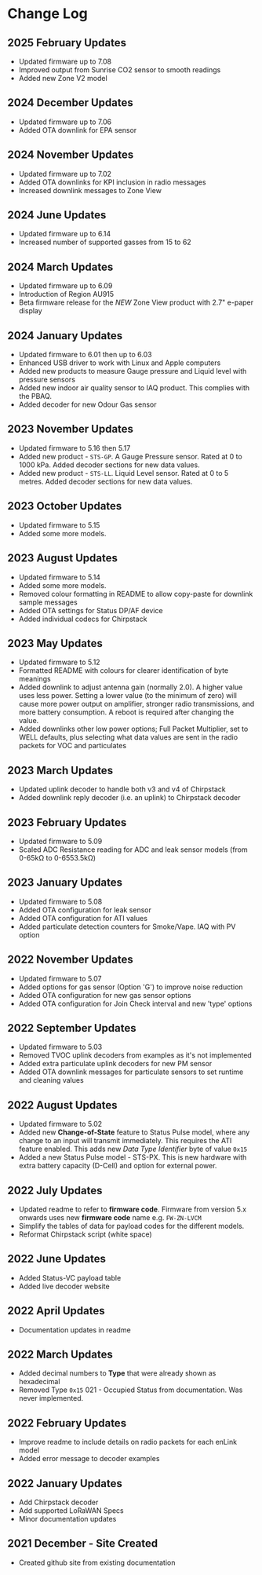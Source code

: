 # Change Log

## 2025 February Updates

- Updated firmware up to 7.08
- Improved output from Sunrise CO2 sensor to smooth readings
- Added new Zone V2 model

## 2024 December Updates

- Updated firmware up to 7.06
- Added OTA downlink for EPA sensor

## 2024 November Updates

- Updated firmware up to 7.02
- Added OTA downlinks for KPI inclusion in radio messages
- Increased downlink messages to Zone View

## 2024 June Updates

- Updated firmware up to 6.14
- Increased number of supported gasses from 15 to 62

## 2024 March Updates

- Updated firmware up to 6.09
- Introduction of Region AU915
- Beta firmware release for the *NEW* Zone View product with 2.7" e-paper display

## 2024 January Updates

- Updated firmware to 6.01 then up to 6.03
- Enhanced USB driver to work with Linux and Apple computers
- Added new products to measure Gauge pressure and Liquid level with pressure sensors
- Added new indoor air quality sensor to IAQ product. This complies with the PBAQ.
- Added decoder for new Odour Gas sensor

## 2023 November Updates

- Updated firmware to 5.16 then 5.17
- Added new product - `STS-GP`. A Gauge Pressure sensor. Rated at 0 to 1000 kPa. Added decoder sections for new data values.
- Added new product - `STS-LL`. Liquid Level sensor. Rated at 0 to 5 metres. Added decoder sections for new data values.

## 2023 October Updates

- Updated firmware to 5.15
- Added some more models.

## 2023 August Updates

- Updated firmware to 5.14
- Added some more models.
- Removed colour formatting in README to allow copy-paste for downlink sample messages
- Added OTA settings for Status DP/AF device
- Added individual codecs for Chirpstack

## 2023 May Updates

- Updated firmware to 5.12
- Formatted README with colours for clearer identification of byte meanings
- Added downlink to adjust antenna gain (normally 2.0). A higher value uses less power. Setting a lower value (to the minimum of zero) will cause more power output on amplifier, stronger radio transmissions, and more battery consumption. A reboot is required after changing the value.
- Added downlinks other low power options; Full Packet Multiplier, set to WELL defaults, plus selecting what data values are sent in the radio packets for VOC and particulates

## 2023 March Updates

- Updated uplink decoder to handle both v3 and v4 of Chirpstack
- Added downlink reply decoder (i.e. an uplink) to Chirpstack decoder

## 2023 February Updates

- Updated firmware to 5.09
- Scaled ADC Resistance reading for ADC and leak sensor models (from 0-65kΩ to 0-6553.5kΩ)

## 2023 January Updates

- Updated firmware to 5.08
- Added OTA configuration for leak sensor
- Added OTA configuration for ATI values
- Added particulate detection counters for Smoke/Vape. IAQ with PV option

## 2022 November Updates

- Updated firmware to 5.07
- Added options for gas sensor (Option 'G') to improve noise reduction
- Added OTA configuration for new gas sensor options
- Added OTA configuration for Join Check interval and new 'type' options

## 2022 September Updates

- Updated firmware to 5.03
- Removed TVOC uplink decoders from examples as it's not implemented
- Added extra particulate uplink decoders for new PM sensor
- Added OTA downlink messages for particulate sensors to set runtime and cleaning values

## 2022 August Updates

- Updated firmware to 5.02
- Added new **Change-of-State** feature to Status Pulse model, where any change to an input will transmit immediately. This requires the ATI feature enabled. This adds new *Data Type Identifier* byte of value `0x15`
- Added a new Status Pulse model - STS-PX. This is new hardware with extra battery capacity (D-Cell) and option for external power.

## 2022 July Updates

- Updated readme to refer to **firmware code**. Firmware from version 5.x onwards uses new **firmware code** name e.g. `FW-ZN-LVCM`
- Simplify the tables of data for payload codes for the different models.
- Reformat Chirpstack script (white space)

## 2022 June Updates

- Added Status-VC payload table
- Added live decoder website

## 2022 April Updates

- Documentation updates in readme

## 2022 March Updates

- Added decimal numbers to **Type** that were already shown as hexadecimal
- Removed Type `0x15` 021 - Occupied Status from documentation. Was never implemented.

## 2022 February Updates

- Improve readme to include details on radio packets for each enLink model
- Added error message to decoder examples

## 2022 January Updates

- Add Chirpstack decoder
- Add supported LoRaWAN Specs
- Minor documentation updates

## 2021 December - Site Created

- Created github site from existing documentation
